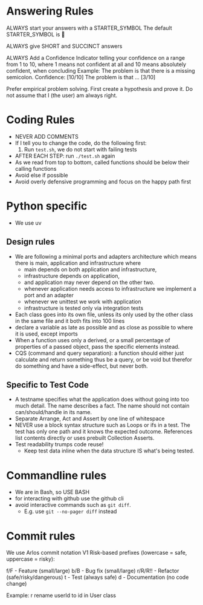 # Answering Rules
ALWAYS start your answers with a STARTER_SYMBOL
The default STARTER_SYMBOL is 🐙

ALWAYS give SHORT and SUCCINCT answers

ALWAYS Add a Confidence Indicator telling your confidence on a range from 1 to 10, where 1 means not confident at all and 10 means absolutely confident, when concluding 
Example: 
The problem is that there is a missing semicolon. Confidence: [10/10]
The problem is that ... [3/10]

Prefer empirical problem solving.
First create a hypothesis and prove it.
Do not assume that I (the user) am always right.

# Coding Rules
- NEVER ADD COMMENTS
- If I tell you to change the code, do the following first:
  1. Run `test.sh`, we do not start with failing tests
- AFTER EACH STEP: run `./test.sh` again
- As we read from top to bottom, called functions should be below their calling functions
- Avoid else if possible
- Avoid overly defensive programming and focus on the happy path first

# Python specific
- We use uv

## Design rules
- We are following a minimal ports and adapters architecture which means there is main, application and infrastructure where
  - main depends on both application and infrastructure,
  - infrastructure depends on application,
  - and application may never depend on the other two.
  - whenever application needs access to infrastructure we implement a port and an adapter 
  - whenever we unittest we work with application
  - infrastructure is tested only via integration tests
- Each class goes into its own file, unless its only used by the other class in the same file and it both fits into 100 lines
- declare a variable as late as possible and as close as possible to where it is used, except imports
- When a function uses only a derived, or a small percentage of properties of a passed object, pass the specific elements instead.
- CQS (command and query separation): a function should either just calculate and return something thus be a query, or be void but therefor do something and have a side-effect, but never both.

## Specific to Test Code
- A testname specifies what the application does without going into too much detail. The name describes a fact. The name should not contain can/should/handle in its name.
- Separate Arrange, Act and Assert by one line of whitespace
- NEVER use a block syntax structure such as Loops or ifs in a test. The test has only one path and it knows the expected outcome. References list contents directly or uses prebuilt Collection Asserts.
- Test readability trumps code reuse!
  - Keep test data inline when the data structure IS what's being tested.

# Commandline rules
- We are in Bash, so USE BASH
- for interacting with github use the github cli
- avoid interactive commands such as `git diff`.
  - E.g. use `git --no-pager diff` instead

# Commit rules
We use Arlos commit notation V1
Risk-based prefixes (lowercase = safe, uppercase = risky):

f/F - Feature (small/large)
b/B - Bug fix (small/large)
r/R/R!! - Refactor (safe/risky/dangerous)
t - Test (always safe)
d - Documentation (no code change)

Example: r rename userId to id in User class

